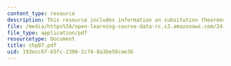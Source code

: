 ```yaml
---
content_type: resource
description: This resource includes information on subsitution theorems.
file: /media/https%3A/open-learning-course-data-rc.s3.amazonaws.com/24-241-logic-i-fall-2005/193ecc67b5fc23962c740a3be50cae36_chp07.pdf
file_type: application/pdf
resourcetype: Document
title: chp07.pdf
uid: 193ecc67-b5fc-2396-2c74-0a3be50cae36
---
```

